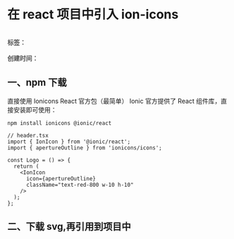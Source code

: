 # 在 react 项目中引入 ion-icons

<div style="color: red;padding: 16px 0; font-weight: 600;color: rgb(82 82 82); display: flex;gap: 10px;">
    <span>标签：</span>
    <Badge type="tip" text="前端" />
    <Badge type="tip" text="html" />
    <Badge type="tip" text="原子化" />
</div>

<div style="color: red; font-weight: 600;color: rgb(82 82 82);">
    <span>创建时间：</span>
    <Badge type="tip" text="2025-05-11" />
</div>

## 一、npm 下载
直接使用 Ionicons React 官方包（最简单）
Ionic 官方提供了 React 组件库，直接安装即可使用：

```termainal
npm install ionicons @ionic/react
```

```tsx
// header.tsx
import { IonIcon } from '@ionic/react';
import { apertureOutline } from 'ionicons/icons';

const Logo = () => {
  return (
    <IonIcon 
      icon={apertureOutline} 
      className="text-red-800 w-10 h-10" 
    />
  );
};
```

## 二、下载 svg,再引用到项目中


